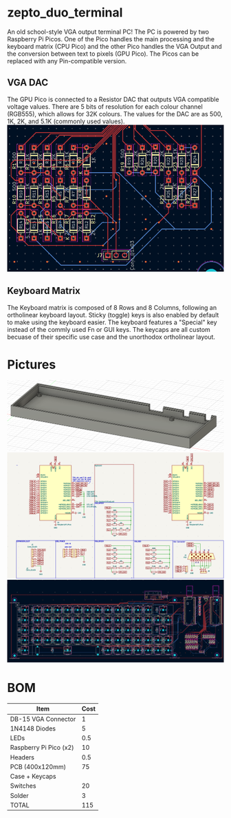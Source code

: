 # zepto_duo_terminal
An old school-style VGA output terminal PC!
The PC is powered by two Raspberry Pi Picos. One of the Pico handles the main processing and the keyboard matrix (CPU Pico) and the other Pico handles the VGA Output and the conversion between text to pixels (GPU Pico). The Picos can be replaced with any Pin-compatible version.

## VGA DAC
The GPU Pico is connected to a Resistor DAC that outputs VGA compatible voltage values. There are 5 bits of resolution for each colour channel (RGB555), which allows for 32K colours. The values for the DAC are as 500, 1K, 2K, and 5.1K (commonly used values).
![VGADAC](images/image-0.png)

## Keyboard Matrix 
The Keyboard matrix is composed of 8 Rows and 8 Columns, following an ortholinear keyboard layout. Sticky (toggle) keys is also enabled by default to make using the keyboard easier. The keyboard features a "Special" key instead of the commly used Fn or GUI keys. The keycaps are all custom becuase of their specific use case and the unorthodox ortholinear layout.

# Pictures
![Case](images/image-1.png)
![Schematic](images/image-2.png)
![PCB](images/image-3.png)

# BOM
|Item                  |Cost|
|----------------------|----|
|DB-15 VGA Connector   |1   |
|1N4148 Diodes         |5   |
|LEDs                  |0.5 |
|Raspberry Pi Pico (x2)|10  |
|Headers               |0.5 |
|PCB (400x120mm)       |75  |
|Case + Keycaps        |    |
|Switches              |20  |
|Solder                |3   |
|TOTAL                 |115 |
